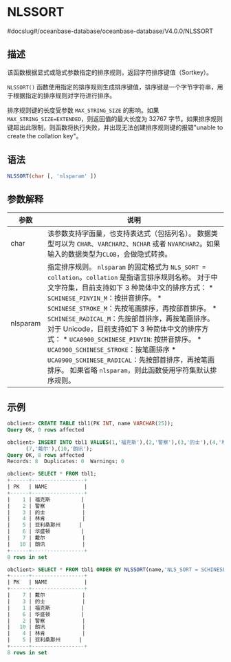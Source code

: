 NLSSORT 
============================
#docslug#/oceanbase-database/oceanbase-database/V4.0.0/NLSSORT


描述 
-----------------------

该函数根据显式或隐式参数指定的排序规则，返回字符排序键值（Sortkey）。

`NLSSORT()` 函数使用指定的排序规则生成排序键值，排序键是一个字节字符串，用于根据指定的排序规则对字符进行排序。

排序规则键的长度受参数 `MAX_STRING_SIZE` 的影响。如果 `MAX_STRING_SIZE=EXTENDED`，则返回值的最大长度为 32767 字节。如果排序规则键超出此限制，则函数将执行失败，并出现无法创建排序规则键的报错"unable to create the collation key"。

语法 
-----------------------

```sql
NLSSORT(char [, 'nlsparam' ])
```



参数解释 
-------------------------



|    参数    |                                                                                                                                                                                                                                                                                                                                                           说明                                                                                                                                                                                                                                                                                                                                                           |
|----------|------------------------------------------------------------------------------------------------------------------------------------------------------------------------------------------------------------------------------------------------------------------------------------------------------------------------------------------------------------------------------------------------------------------------------------------------------------------------------------------------------------------------------------------------------------------------------------------------------------------------------------------------------------------------------------------------------------------------|
| char     | 该参数支持字面量，也支持表达式（包括列名）。 数据类型可以为 `CHAR`、`VARCHAR2`、`NCHAR` 或者 `NVARCHAR2`。如果输入的数据类型为`CLOB`，会做隐式转换。                                                                                                                                                                                                                                                                                                                                                                                                                                                                                                                                                                                                       |
| nlsparam | 指定排序规则。 `nlsparam` 的固定格式为 `NLS_SORT = collation`。`collation` 是指语言排序规则名称。 对于中文字符集，目前支持如下 3 种简体中文的排序方式： * `SCHINESE_PINYIN_M`：按拼音排序。   * `SCHINESE_STROKE_M`：先按笔画排序，再按部首排序。   * `SCHINESE_RADICAL_M`：先按部首排序，再按笔画排序。    对于 Unicode，目前支持如下 3 种简体中文的排序方式： * `UCA0900_SCHINESE_PINYIN`: 按拼音排序。   * `UCA0900_SCHINESE_STROKE`：按笔画排序   * `UCA0900_SCHINESE_RADICAL`：先按部首排序，再按笔画排序。    如果省略 `nlsparam`，则此函数使用字符集默认排序规则。 |



示例 
-----------------------

```sql
obclient> CREATE TABLE tbl1(PK INT, name VARCHAR(25));
Query OK, 0 rows affected

obclient> INSERT INTO tbl1 VALUES(1,'福克斯'),(2,'警察'),(3,'的士'),(4,'林肯'),(5,'亚利桑那州'),(6,'华盛顿'),
      (7,'戴尔'),(10,'朗讯');
Query OK, 8 rows affected 
Records: 8  Duplicates: 0  Warnings: 0

obclient> SELECT * FROM tbl1;
+------+-----------------+
| PK   | NAME            |
+------+-----------------+
|    1 | 福克斯          |
|    2 | 警察            |
|    3 | 的士            |
|    4 | 林肯            |
|    5 | 亚利桑那州      |
|    6 | 华盛顿          |
|    7 | 戴尔            |
|   10 | 朗讯            |
+------+-----------------+
8 rows in set

obclient> SELECT * FROM tbl1 ORDER BY NLSSORT(name,'NLS_SORT = SCHINESE_PINYIN_M');
+------+-----------------+
| PK   | NAME            |
+------+-----------------+
|    7 | 戴尔            |
|    3 | 的士            |
|    1 | 福克斯          |
|    6 | 华盛顿          |
|    2 | 警察            |
|   10 | 朗讯            |
|    4 | 林肯            |
|    5 | 亚利桑那州      |
+------+-----------------+
8 rows in set
```


